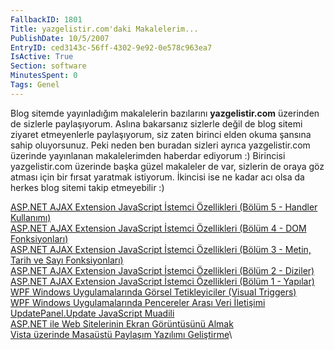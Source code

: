 ```yaml
---
FallbackID: 1801
Title: yazgelistir.com'daki Makalelerim...
PublishDate: 10/5/2007
EntryID: ced3143c-56ff-4302-9e92-0e578c963ea7
IsActive: True
Section: software
MinutesSpent: 0
Tags: Genel
---
```

Blog sitemde yayınladığım makalelerin bazılarını **yazgelistir.com**
üzerinden de sizlerle paylaşıyorum. Aslına bakarsanız sizlerle değil de
blog sitemi ziyaret etmeyenlerle paylaşıyorum, siz zaten birinci elden
okuma şansına sahip oluyorsunuz. Peki neden ben buradan sizleri ayrıca
yazgelistir.com üzerinde yayınlanan makalelerimden haberdar ediyorum :)
Birincisi yazgelistir.com üzerinde başka güzel makaleler de var,
sizlerin de oraya göz atması için bir fırsat yaratmak istiyorum.
İkincisi ise ne kadar acı olsa da herkes blog sitemi takip etmeyebilir
:)

[ASP.NET AJAX Extension JavaScript İstemci Özellikleri (Bölüm 5 -
Handler
Kullanımı)](http://www.yazgelistir.com/Makaleler/1000001471.ygpx)\
 [ASP.NET AJAX Extension JavaScript İstemci Özellikleri (Bölüm 4 - DOM
Fonksiyonları)](http://www.yazgelistir.com/Makaleler/1000001465.ygpx)\
 [ASP.NET AJAX Extension JavaScript İstemci Özellikleri (Bölüm 3 -
Metin, Tarih ve Sayı
Fonksiyonları)](http://www.yazgelistir.com/Makaleler/1000001466.ygpx)\
 [ASP.NET AJAX Extension JavaScript İstemci Özellikleri (Bölüm 2 -
Diziler)](http://www.yazgelistir.com/Makaleler/1000001463.ygpx)\
 [ASP.NET AJAX Extension JavaScript İstemci Özellikleri (Bölüm 1 -
Yapılar)](http://www.yazgelistir.com/Makaleler/1000001462.ygpx)\
 [WPF Windows Uygulamalarında Görsel Tetikleyiciler (Visual
Triggers)](http://www.yazgelistir.com/Makaleler/1000001455.ygpx)\
 [WPF Windows Uygulamalarında Pencereler Arası Veri
İletişimi](http://www.yazgelistir.com/Makaleler/1000001451.ygpx)\
 [UpdatePanel.Update JavaScript
Muadili](http://www.yazgelistir.com/Makaleler/1000001450.ygpx)\
 [ASP.NET ile Web Sitelerinin Ekran Görüntüsünü
Almak](http://www.yazgelistir.com/Makaleler/1000001449.ygpx)\
 [Vista üzerinde Masaüstü Paylaşım Yazılımı
Geliştirme](http://www.yazgelistir.com/Makaleler/1000001434.ygpx)\


